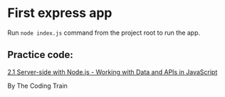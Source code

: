 # First express app

Run `node index.js` command from the project root to run the app.

## Practice code:

[2.1 Server-side with Node.js - Working with Data and APIs in JavaScript](https://www.youtube.com/watch?v=wxbQP1LMZsw&list=PLRqwX-V7Uu6YxDKpFzf_2D84p0cyk4T7X&index=10)

By The Coding Train
